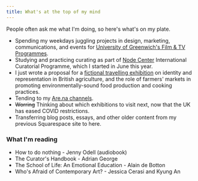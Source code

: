 ```yaml
---
title: What's at the top of my mind
---
```

People often ask me what I'm doing, so here's what's on my plate.

* Spending my weekdays juggling projects in design, marketing, communications, and events for [University of Greenwich's Film & TV Programmes](https://www.gre.ac.uk/subjects/media-arts).
* Studying and practicing curating as part of [Node Center](https://nodecenter.net/) International Curatorial Programme, which I started in June this year.
* I just wrote a proposal for a [fictional travelling exhibition](https://www.are.na/francesco-imola-2o2ng4qooxm/a-collaborative-travelling-exhibition) on identity and representation in British agriculture, and the role of farmers' markets in promoting environmentally-sound food production and cooking practices.
* Tending to my [Are.na channels](https://www.are.na/francesco-imola-2o2ng4qooxm/).
* <del>Worring</del> Thinking about which exhibitions to visit next, now that the UK has eased COVID restrictions.
* Transferring blog posts, essays, and other older content from my previous Squarespace site to here.

### What I'm reading

* How to do nothing - Jenny Odell (audiobook)
* The Curator's Handbook - Adrian George
* The School of Life: An Emotional Education - Alain de Botton
* Who's Afraid of Contemporary Art? - Jessica Cerasi and Kyung An